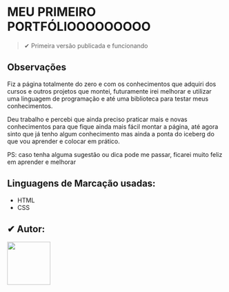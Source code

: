 <h1>MEU PRIMEIRO PORTFÓLIOOOOOOOOO</h1>

> ✔ Primeira versão publicada e funcionando

<h2>Observações</h2>
<p>Fiz a página totalmente do zero e com os conhecimentos que adquiri dos cursos e outros projetos que montei, futuramente irei melhorar e utilizar uma linguagem de programação e até uma biblioteca para testar meus conhecimentos.</p>

<p>Deu trabalho e percebi que ainda preciso praticar mais e novas conhecimentos para que fique ainda mais fácil montar a página, até agora sinto que já tenho algum conhecimento mas ainda a ponta do iceberg do que vou aprender e colocar em prático.</p>

<p>PS: caso tenha alguma sugestão ou dica pode me passar, ficarei muito feliz em aprender e melhorar</p>

## Linguagens de Marcação usadas:
- HTML
- CSS

<h2>✔ Autor: </h2>
<img src="https://github.com/kleytoncristovao.png" width="100" height="100">